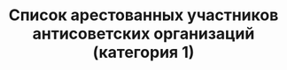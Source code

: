---
title: Список арестованных участников антисоветских организаций (категория 1)
description: РГАСПИ, ф.17, оп.171, дело 421, лист 1
images:
- /disk/pictures/v13/17-171-421-001.jpg
- /disk/pictures/v13/17-171-421-002.jpg
- /disk/pictures/v13/17-171-421-003.jpg
- /disk/pictures/v13/17-171-421-004.jpg
- /disk/pictures/v13/17-171-421-005.jpg
- /disk/pictures/v13/17-171-421-006.jpg
---